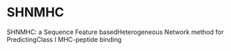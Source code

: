# SHNMHC
SHNMHC: a Sequence Feature basedHeterogeneous Network method for PredictingClass I MHC-peptide binding

